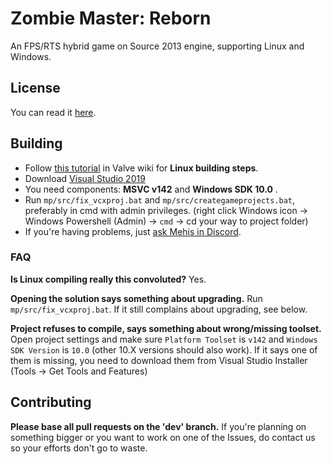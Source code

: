 # **Zombie Master: Reborn**
An FPS/RTS hybrid game on Source 2013 engine, supporting Linux and Windows.

## License
You can read it [here](https://github.com/zm-reborn/zmr-game/blob/master/LICENSE).

## Building
- Follow [this tutorial](https://developer.valvesoftware.com/wiki/Source_SDK_2013) in Valve wiki for **Linux building steps**.
- Download [Visual Studio 2019](https://visualstudio.microsoft.com/vs/)
- You need components: **MSVC v142** and **Windows SDK 10.0** .
- Run `mp/src/fix_vcxproj.bat` and `mp/src/creategameprojects.bat`, preferably in cmd with admin privileges. (right click Windows icon -> Windows Powershell (Admin) -> `cmd` -> cd your way to project folder)
- If you're having problems, just [ask Mehis in Discord](https://discord.gg/tZTUex3).

### FAQ
**Is Linux compiling really this convoluted?**
Yes.

**Opening the solution says something about upgrading.**
 Run `mp/src/fix_vcxproj.bat`. If it still complains about upgrading, see below.

**Project refuses to compile, says something about wrong/missing toolset.**
Open project settings and make sure `Platform Toolset` is `v142` and `Windows SDK Version` is `10.0` (other 10.X versions should also work).
If it says one of them is missing, you need to download them from Visual Studio Installer (Tools -> Get Tools and Features)

## Contributing

**Please base all pull requests on the 'dev' branch.** If you're planning on something bigger or you want to work on one of the Issues, do contact us so your efforts don't go to waste.
